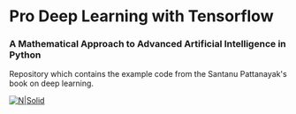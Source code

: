 # Pro Deep Learning with Tensorflow
### A Mathematical Approach to Advanced Artificial Intelligence in Python
Repository which contains the example code from the Santanu Pattanayak's book on deep learning.  
  
[![N|Solid](https://www.booktopia.com.au/http_coversbooktopiacomau/big/9781484230954/pro-deep-learning-with-tensorflow.jpg)](https://www.amazon.com/Pro-Deep-Learning-TensorFlow-Mathematical/dp/1484230957/ref=sr_1_2?ie=UTF8&qid=1525335422&sr=8-2&keywords=pro+deep+learning+with+tensorflow)
